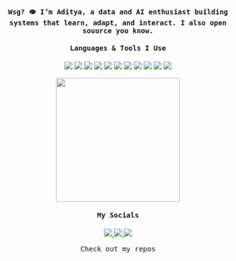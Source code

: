 <h4 align="center"><samp> Wsg? 👁️ I’m Aditya, a data and AI enthusiast building systems that learn, adapt, and interact. I also open souurce you know. </samp></h4>

<h4 align="center"><samp> Languages & Tools I Use </samp></h4>
<p align="center">
  <img src="https://img.shields.io/badge/Go-111?style=flat-square&logo=go&logoColor=00ADD8"/>
  <img src="https://img.shields.io/badge/Python-111?style=flat-square&logo=python&logoColor=white"/>
  <img src="https://img.shields.io/badge/C-111?style=flat-square&logo=c&logoColor=A8B9CC"/>
  <img src="https://img.shields.io/badge/HTML5-111?style=flat-square&logo=html5&logoColor=E34F26"/>
  <img src="https://img.shields.io/badge/Rust-111?style=flat-square&logo=rust&logoColor=white"/>
  <img src="https://img.shields.io/badge/JavaScript-111?style=flat-square&logo=javascript&logoColor=F7DF1E"/>
  <img src="https://img.shields.io/badge/Git-111?style=flat-square&logo=git&logoColor=F05032"/>
  <img src="https://img.shields.io/badge/MySQL-111?style=flat-square&logo=mysql&logoColor=4479A1"/>
  <img src="https://img.shields.io/badge/R-111?style=flat-square&logo=r&logoColor=276DC3"/>
  <img src="https://img.shields.io/badge/Node.js-111?style=flat-square&logo=nodedotjs&logoColor=339933"/>
  <img src="https://img.shields.io/badge/React-111?style=flat-square&logo=react&logoColor=61DAFB"/>
 </p>
 
<p align="center">
  <img width="250" src="https://media.giphy.com/media/v1.Y2lkPTc5MGI3NjExdTgwaHd0YWE0MXdvcXY5NnFlOGFncXlhYjZqeTM4bmhueDE2eWVucyZlcD12MV9zdGlja2Vyc19zZWFyY2gmY3Q9cw/SlKBbQNNZNfcPRWYW7/giphy.gif">
</p>

<h4 align="center"><samp> My Socials </samp></h4>
<p align="center">
  <a href="https://dev.to/aadidoesitbetter">
    <img src="https://img.shields.io/badge/dev.to-111?style=flat-square&logoColor=white"/>
  </a>
  <a href="https://www.linkedin.com/in/aadidoesitbetter/">
    <img src="https://img.shields.io/badge/LinkedIn-111?style=flat-square&logoColor=0A66C2"/>
  </a>
  <a href="https://leetcode.com/u/aadidoesitbetter/">
    <img src="https://img.shields.io/badge/LeetCode-111?style=flat-square&logoColor=FFA116"/>
  </a>
</p>




<p align="center"><samp>
Check out my repos  
  </samp>
</p>
